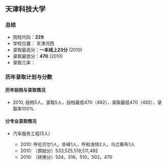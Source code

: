 ## 天津科技大学  
  
### 总结  
- 院校代码：__229__  
- 学校位置： 天津河西   
- 录取最高分：__一本线上23分__ (2010)  
- 录取最低分：__470__ (2010)  
- 录取几率：  
 
  
### 历年录取计划与分数  

#### 历年投档与录取情况  
- 2010, 投档5人，录取5人，投档最低470（492），录取最低470（492），录取率100%.  
  

#### 分专业录取情况  
- 汽车服务工程(5人)  
  
    - 2010:  呼伦贝尔1人，赤峰1人，呼和浩特2人，乌兰察布1人  
    - 2010: （原始分）533,525,519,511,492  
    - 2010: （转换分）524，516，510，502，470  
  
